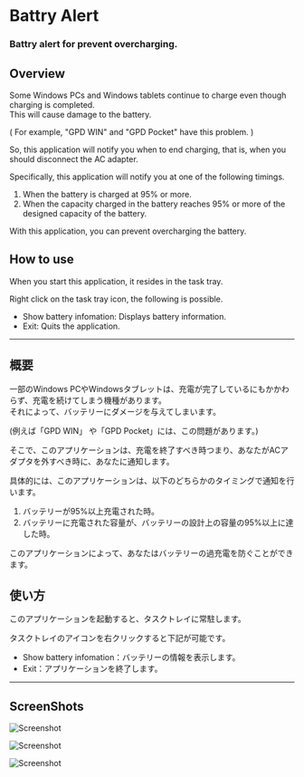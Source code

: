 # Battry Alert
### Battry alert for prevent overcharging.


## Overview

Some Windows PCs and Windows tablets continue to charge even though charging is completed.  
This will cause damage to the battery.  

( For example, "GPD WIN" and "GPD Pocket" have this problem. )  

So, this application will notify you when to end charging, that is, when you should disconnect the AC adapter.  

Specifically, this application will notify you at one of the following timings.  
  1. When the battery is charged at 95% or more.
  2. When the capacity charged in the battery reaches 95% or more of the designed capacity of the battery.  

With this application, you can prevent overcharging the battery.  

## How to use
When you start this application, it resides in the task tray.  

Right click on the task tray icon, the following is possible.  
  - Show battery infomation: Displays battery information. 
  - Exit: Quits the application.  


- - -

## 概要

一部のWindows PCやWindowsタブレットは、充電が完了しているにもかかわらず、充電を続けてしまう機種があります。  
それによって、バッテリーにダメージを与えてしまいます。  

(例えば「GPD WIN」 や「GPD Pocket」には、この問題があります。)  

そこで、このアプリケーションは、充電を終了すべき時つまり、あなたがACアダプタを外すべき時に、あなたに通知します。  

具体的には、このアプリケーションは、以下のどちらかのタイミングで通知を行います。    
  1. バッテリーが95%以上充電された時。  
  2. バッテリーに充電された容量が、バッテリーの設計上の容量の95%以上に達した時。  

このアプリケーションによって、あなたはバッテリーの過充電を防ぐことができます。  



## 使い方
このアプリケーションを起動すると、タスクトレイに常駐します。  

タスクトレイのアイコンを右クリックすると下記が可能です。  
  - Show battery infomation：バッテリーの情報を表示します。  
  - Exit：アプリケーションを終了します。  


- - -
## ScreenShots

![Screenshot](https://github.com/t-miyake/BattryAlert/blob/master/Screenshots/Notify.png)   

![Screenshot](https://github.com/t-miyake/BattryAlert/blob/master/Screenshots/BatteryInfo.png)  
  
![Screenshot](https://github.com/t-miyake/BattryAlert/blob/master/Screenshots/TasktrayIcon.png)  
